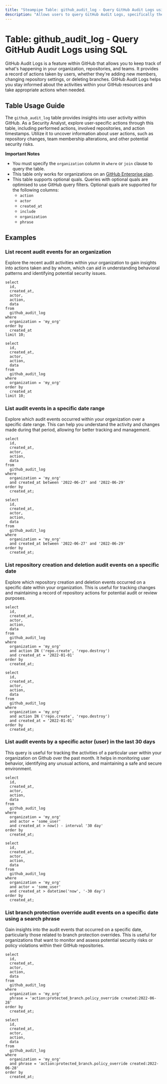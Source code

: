 ```yaml
---
title: "Steampipe Table: github_audit_log - Query GitHub Audit Logs using SQL"
description: "Allows users to query GitHub Audit Logs, specifically the actions, users, and repositories involved, providing insights into user activity and potential security concerns."
---
```


# Table: github_audit_log - Query GitHub Audit Logs using SQL

GitHub Audit Logs is a feature within GitHub that allows you to keep track of what's happening in your organization, repositories, and teams. It provides a record of actions taken by users, whether they're adding new members, changing repository settings, or deleting branches. GitHub Audit Logs helps you stay informed about the activities within your GitHub resources and take appropriate actions when needed.

## Table Usage Guide

The `github_audit_log` table provides insights into user activity within GitHub. As a Security Analyst, explore user-specific actions through this table, including performed actions, involved repositories, and action timestamps. Utilize it to uncover information about user actions, such as repository changes, team membership alterations, and other potential security risks.

**Important Notes**
- You must specify the `organization` column in `where` or `join` clause to query the table.
- This table only works for organizations on an [GitHub Enterprise plan](https://docs.github.com/en/enterprise-cloud@latest/admin/overview/about-enterprise-accounts).
- This table supports optional quals. Queries with optional quals are optimised to use GitHub query filters. Optional quals are supported for the following columns:
  - `action`
  - `actor`
  - `created_at`
  - `include`
  - `organization`
  - `phrase`

## Examples

### List recent audit events for an organization
Explore the recent audit activities within your organization to gain insights into actions taken and by whom, which can aid in understanding behavioral patterns and identifying potential security issues.

```sql+postgres
select
  id,
  created_at,
  actor,
  action,
  data
from
  github_audit_log
where
  organization = 'my_org'
order by
  created_at
limit 10;
```

```sql+sqlite
select
  id,
  created_at,
  actor,
  action,
  data
from
  github_audit_log
where
  organization = 'my_org'
order by
  created_at
limit 10;
```

### List audit events in a specific date range
Explore which audit events occurred within your organization over a specific date range. This can help you understand the activity and changes made during that period, allowing for better tracking and management.

```sql+postgres
select
  id,
  created_at,
  actor,
  action,
  data
from
  github_audit_log
where
  organization = 'my_org'
  and created_at between '2022-06-27' and '2022-06-29'
order by
  created_at;
```

```sql+sqlite
select
  id,
  created_at,
  actor,
  action,
  data
from
  github_audit_log
where
  organization = 'my_org'
  and created_at between '2022-06-27' and '2022-06-29'
order by
  created_at;
```

### List repository creation and deletion audit events on a specific date
Explore which repository creation and deletion events occurred on a specific date within your organization. This is useful for tracking changes and maintaining a record of repository actions for potential audit or review purposes.

```sql+postgres
select
  id,
  created_at,
  actor,
  action,
  data
from
  github_audit_log
where
  organization = 'my_org'
  and action IN ('repo.create', 'repo.destroy')
  and created_at = '2022-01-01'
order by
  created_at;
```

```sql+sqlite
select
  id,
  created_at,
  actor,
  action,
  data
from
  github_audit_log
where
  organization = 'my_org'
  and action IN ('repo.create', 'repo.destroy')
  and created_at = '2022-01-01'
order by
  created_at;
```

### List audit events by a specific actor (user) in the last 30 days
This query is useful for tracking the activities of a particular user within your organization on Github over the past month. It helps in monitoring user behavior, identifying any unusual actions, and maintaining a safe and secure environment.

```sql+postgres
select
  id,
  created_at,
  actor,
  action,
  data
from
  github_audit_log
where
  organization = 'my_org'
  and actor = 'some_user'
  and created_at > now() - interval '30 day'
order by
  created_at;
```

```sql+sqlite
select
  id,
  created_at,
  actor,
  action,
  data
from
  github_audit_log
where
  organization = 'my_org'
  and actor = 'some_user'
  and created_at > datetime('now', '-30 day')
order by
  created_at;
```

### List branch protection override audit events on a specific date using a search phrase
Gain insights into the audit events that occurred on a specific date, particularly those related to branch protection overrides. This is useful for organizations that want to monitor and assess potential security risks or policy violations within their GitHub repositories.

```sql+postgres
select
  id,
  created_at,
  actor,
  action,
  data
from
  github_audit_log
where
  organization = 'my_org'
  phrase = 'action:protected_branch.policy_override created:2022-06-28'
order by
  created_at;
```

```sql+sqlite
select
  id,
  created_at,
  actor,
  action,
  data
from
  github_audit_log
where
  organization = 'my_org'
  and phrase = 'action:protected_branch.policy_override created:2022-06-28'
order by
  created_at;
```